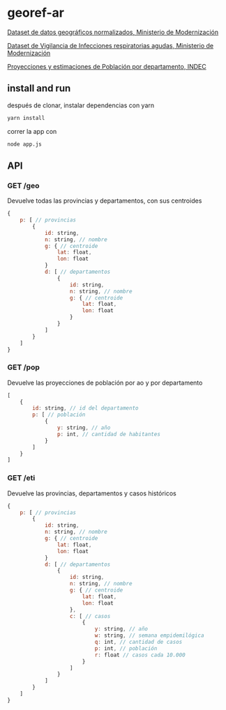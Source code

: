 # georef-ar

[Dataset de datos geográficos normalizados, Ministerio de Modernización](https://datos.gob.ar/dataset/modernizacion-servicio-normalizacion-datos-geograficos)

[Dataset de Vigilancia de Infecciones respiratorias agudas, Ministerio de Modernización](https://datos.gob.ar/dataset/salud-vigilancia-infecciones-respiratorias-agudas)

[Proyecciones y estimaciones de Población por departamento, INDEC](https://www.indec.gob.ar/indec/web/Nivel4-Tema-2-24-119)

## install and run

después de clonar, instalar dependencias con yarn

```bash
yarn install
```

correr la app con

```bash
node app.js
```

## API

### GET /geo

Devuelve todas las provincias y departamentos, con sus centroides

```js
{
    p: [ // provincias
        {
            id: string,
            n: string, // nombre
            g: { // centroide
                lat: float,
                lon: float
            }
            d: [ // departamentos
                {
                    id: string,
                    n: string, // nombre
                    g: { // centroide
                        lat: float,
                        lon: float
                    }
                }
            ]
        }
    ]
}
```

### GET /pop

Devuelve las proyecciones de población por ao y por departamento

```js
[
    {
        id: string, // id del departamento
        p: [ // población
            {
                y: string, // año
                p: int, // cantidad de habitantes
            }
        ]
    }
]
```

### GET /eti

Devuelve las provincias, departamentos y casos históricos

```js
{
    p: [ // provincias
        {
            id: string,
            n: string, // nombre
            g: { // centroide
                lat: float,
                lon: float
            }
            d: [ // departamentos
                {
                    id: string,
                    n: string, // nombre
                    g: { // centroide
                        lat: float,
                        lon: float
                    },
                    c: [ // casos
                        {
                            y: string, // año
                            w: string, // semana empidemilógica
                            q: int, // cantidad de casos
                            p: int, // población
                            r: float // casos cada 10.000
                        }
                    ]
                }
            ]
        }
    ]
}
```
